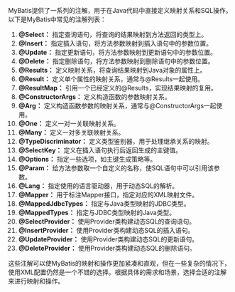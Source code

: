MyBatis提供了一系列的注解，用于在Java代码中直接定义映射关系和SQL操作。以下是MyBatis中常见的注解列表：

1. **@Select：** 指定查询语句，将查询的结果映射到方法返回的类型上。
2. **@Insert：** 指定插入语句，将方法参数映射到插入语句中的参数位置。
3. **@Update：** 指定更新语句，将方法参数映射到更新语句中的参数位置。
4. **@Delete：** 指定删除语句，将方法参数映射到删除语句中的参数位置。
5. **@Results：** 定义映射关系，将查询结果映射到Java对象的属性上。
6. **@Result：** 定义单个属性的映射关系，通常与@Results一起使用。
7. **@ResultMap：** 引用一个已经定义的@Results，实现结果映射的复用。
8. **@ConstructorArgs：** 定义构造函数的参数映射关系。
9. **@Arg：** 定义构造函数参数的映射关系，通常与@ConstructorArgs一起使用。
10. **@One：** 定义一对一关联映射关系。
11. **@Many：** 定义一对多关联映射关系。
12. **@TypeDiscriminator：** 定义类型鉴别器，用于处理继承关系的映射。
13. **@SelectKey：** 定义在插入语句执行后返回生成的主键值。
14. **@Options：** 指定一些选项，如主键生成策略等。
15. **@Param：** 给方法参数取一个自定义的名称，使SQL语句中可以引用该参数。
16. **@Lang：** 指定使用的语言驱动器，用于动态SQL的解析。
17. **@Mapper：** 用于标注Mapper接口，指定对应的XML映射文件。
18. **@MappedJdbcTypes：** 指定与Java类型映射的JDBC类型。
19. **@MappedTypes：** 指定与JDBC类型映射的Java类型。
20. **@SelectProvider：** 使用Provider类构建动态SQL的查询语句。
21. **@InsertProvider：** 使用Provider类构建动态SQL的插入语句。
22. **@UpdateProvider：** 使用Provider类构建动态SQL的更新语句。
23. **@DeleteProvider：** 使用Provider类构建动态SQL的删除语句。

这些注解可以使MyBatis的映射和操作更加紧凑和直观，但在一些复杂的情况下，使用XML配置仍然是一个不错的选择。根据具体的需求和场景，选择合适的注解来进行映射和操作。
